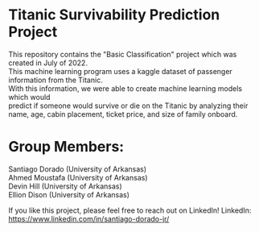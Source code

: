 # Titanic Survivability Prediction Project
This repository contains the "Basic Classification" project which was created in July of 2022. <br> 
This machine learning program uses a kaggle dataset of passenger information from the Titanic. <br>
With this information, we were able to create machine learning models which would <br>
predict if someone would survive or die on the Titanic by analyzing their <br>
name, age, cabin placement, ticket price, and size of family onboard. <br>

# Group Members:<br>
Santiago Dorado (University of Arkansas)<br>
Ahmed Moustafa (University of Arkansas)<br>
Devin Hill (University of Arkansas)<br>
Ellion Dison (University of Arkansas)<br>

If you like this project, please feel free to reach out on LinkedIn! LinkedIn: https://www.linkedin.com/in/santiago-dorado-jr/
